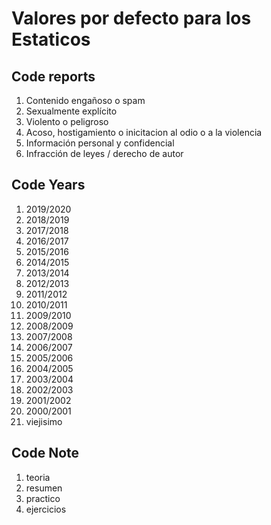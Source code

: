 # Valores por defecto para los Estaticos

## Code reports

1. Contenido engañoso o spam
2. Sexualmente explícito
3. Violento o peligroso
4. Acoso, hostigamiento o inicitacion al odio o a la violencia
5. Información personal y confidencial
6. Infracción de leyes / derecho de autor

## Code Years

1.  2019/2020
2.  2018/2019
3.  2017/2018
4.  2016/2017
5.  2015/2016
6.  2014/2015
7.  2013/2014
8.  2012/2013
9.  2011/2012
10. 2010/2011
11. 2009/2010
12. 2008/2009
13. 2007/2008
14. 2006/2007
15. 2005/2006
16. 2004/2005
17. 2003/2004
18. 2002/2003
19. 2001/2002
20. 2000/2001
21. viejisimo

## Code Note

1. teoria
2. resumen
3. practico
4. ejercicios
